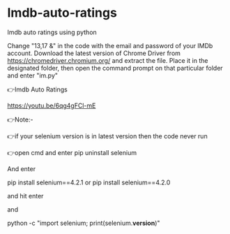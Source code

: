 # Imdb-auto-ratings
Imdb auto ratings using python

Change "13,17 &" in the code with the email and password of your IMDb account. Download the latest version of Chrome Driver from https://chromedriver.chromium.org/ and extract the file. Place it in the designated folder, then open the command prompt on that particular folder and enter "im.py"

👉Imdb Auto Ratings

https://youtu.be/6qg4gFCl-mE

👉Note:-

👉if your selenium version is in latest version then 
the code never run 

👉open cmd and enter pip uninstall selenium

And enter 

pip install selenium==4.2.1
or
pip install selenium==4.2.0

and hit enter 

and 

python -c "import selenium; print(selenium.__version__)"
<to check the current version of selenium>
